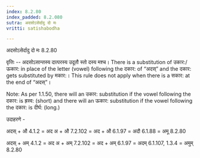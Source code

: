 ```yaml
---
index: 8.2.80
index_padded: 8.2.080
sutra: अदसोऽसेर्दादु दो मः
vritti: satishabodha

---
```

 अदसोऽसेर्दादु दो मः 8.2.80 


वृत्तिः -- अदसोऽसान्तस्य दात्परस्य उदूतौ स्तो दस्य मश्च। There is a substitution of उकार:/ऊकार: in place of the letter (vowel) following the दकार: of “अदस्” and the दकार: gets substituted by मकार:। This rule does not apply when there is a सकार: at the end of “अदस्”। 


Note: As per 1.1.50, there will an उकार: substitution if the vowel following the दकार: is ह्रस्व: (short) and there will an ऊकार: substitution if the vowel following the दकार: is दीर्घ: (long.) 


उदाहरणे - 


अदस् + औ 4.1.2 = अद अ + औ 7.2.102 = अद + औ 6.1.97 = अदौ 6.1.88 = अमू 8.2.80 


अदस् + अम् 4.1.2 = अद अ + अम् 7.2.102 = अद + अम् 6.1.97 = अदम् 6.1.107, 1.3.4 = अमुम् 8.2.80 